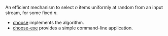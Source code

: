 An efficient mechanism to select *n* items uniformly at random from an input
stream, for some fixed *n*.

* [choose](./choose) implements the algorithm.
* [choose-exe](./choose-exe) provides a simple command-line application.
